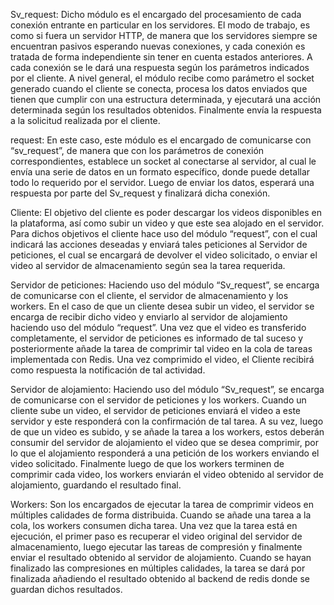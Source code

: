 Sv_request: Dicho módulo es el encargado del procesamiento de cada conexión entrante en particular  en los servidores. El modo de trabajo, es como si fuera un servidor HTTP, de manera que los servidores siempre se encuentran pasivos esperando nuevas conexiones, y cada conexión es tratada de forma independiente sin tener en cuenta estados anteriores. A cada conexión se le dará una respuesta según los parámetros indicados por el cliente.
A nivel general, el módulo recibe como parámetro el socket generado cuando el cliente se conecta, procesa los datos enviados que tienen que cumplir con una estructura determinada, y ejecutará una acción determinada según los resultados obtenidos. Finalmente envía la respuesta a la solicitud realizada por el cliente.

request: En este caso, este módulo es el encargado de comunicarse con “sv_request”, de manera que con los parámetros de conexión correspondientes, establece un socket al conectarse al servidor, al cual le envía una serie de datos en un formato específico, donde puede detallar todo lo requerido por el servidor. Luego de enviar los datos, esperará una respuesta por parte del Sv_request y finalizará dicha conexión.

Cliente: El objetivo del cliente es poder descargar los videos disponibles en la plataforma, así como subir un video y que este sea alojado en el servidor.
Para dichos objetivos el cliente hace uso del módulo “request”, con el cual indicará las acciones deseadas y enviará tales peticiones al Servidor de peticiones, el cual se encargará de devolver el video solicitado, o enviar el video al servidor de almacenamiento según sea la tarea requerida.

Servidor de peticiones: Haciendo uso del módulo “Sv_request”, se encarga de comunicarse con el cliente, el servidor de almacenamiento y los workers.
En el caso de que un cliente desea subir un video, el servidor se encarga de recibir dicho video y enviarlo al servidor de alojamiento haciendo uso del módulo “request”. Una vez que el video es transferido completamente, el servidor de peticiones es informado de tal suceso y posteriormente añade la tarea de comprimir tal video en la cola de tareas implementada con Redis. Una vez comprimido el video, el Cliente recibirá como respuesta la notificación de tal actividad.

Servidor de alojamiento: Haciendo uso del módulo “Sv_request”, se encarga de comunicarse con el servidor de peticiones y los workers.
Cuando un cliente sube un video, el servidor de peticiones enviará el video a este servidor y este responderá con la confirmación de tal tarea.
A su vez, luego de que un video es subido, y se añade la tarea a los workers, estos deberán consumir del servidor de alojamiento el video que se desea comprimir, por lo que el alojamiento responderá a una petición de los workers enviando el video solicitado. Finalmente luego de que los workers terminen de comprimir cada video, los workers enviarán el video obtenido al servidor de alojamiento, guardando el resultado final.

Workers: Son los encargados de ejecutar la tarea de comprimir videos en múltiples calidades de forma distribuida. Cuando se añade una tarea a la cola, los workers consumen dicha tarea. Una vez que la tarea está en ejecución, el primer paso es recuperar el video original del servidor de almacenamiento, luego ejecutar las tareas de compresión y finalmente enviar el resultado obtenido al servidor de alojamiento. Cuando se hayan finalizado las compresiones en múltiples calidades, la tarea se dará por finalizada añadiendo el resultado obtenido al backend de redis donde se guardan dichos resultados.


